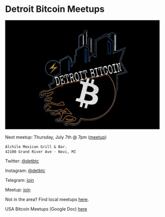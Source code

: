 # Detroit Bitcoin Meetups

<img src="images/photo_2021-10-11_10-59-55.jpg" width="500" />


Next meetup: Thursday, July 7th @ 7pm ([meetup](https://www.meetup.com/detbtc/events/286710075/))

```
Alchile Mexican Grill & Bar.
42100 Grand River Ave · Novi, MI
```

Twitter: [@detbtc](https://twitter.com/detbtc)

Instagram: [@detbtc](https://www.instagram.com/detbtc/)

Telegram: [join](https://t.me/joinchat/yGQE6x2CRalmMTIx)

Meetup: [join](https://www.meetup.com/detbtc/)


Not in the area? Find local meetups [here](https://bitcoin-only.com/meetups).

USA Bitcoin Meetups (Google Doc) [here](https://docs.google.com/spreadsheets/d/1UzyzzI08MJjW3qPniMIJrWlwfGbH_aeUJgzfFa-D4YY/edit#gid=0)
